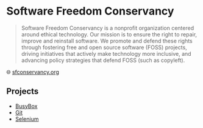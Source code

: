 # Software Freedom Conservancy

> Software Freedom Conservancy is a nonprofit organization centered around ethical technology.
> Our mission is to ensure the right to repair, improve and reinstall software.
> We promote and defend these rights through fostering free and open source software (FOSS) projects, driving initiatives that actively make technology more inclusive, and advancing policy strategies that defend FOSS (such as copyleft).

🌐 [sfconservancy.org](https://sfconservancy.org/)

## Projects

* [BusyBox](busybox.md)
* [Git](git.md)
* [Selenium](selenium.md)
